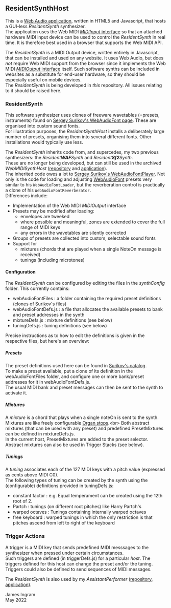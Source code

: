 ## ResidentSynthHost
This is a [Web Audio application](https://james-ingram-act-two.de/open-source/ResidentSynthHost/host.html), written in HTML5 and Javascript, that hosts a GUI-less _ResidentSynth_ synthesizer.<br />
The application uses the Web MIDI [_MIDIInput_ interface](https://www.w3.org/TR/webmidi/#midiinput-interface) so that an attached hardware MIDI input device can be used to control the _ResidentSynth_ in real time. It is therefore best used in a browser that supports the Web MIDI API.<br />

The _ResidentSynth_ is a MIDI Output device, written entirely in Javascript, that can be installed and used on any website. It uses Web Audio, but does _not_ require Web MIDI support from the browser since it implements the Web MIDI [_MIDIOutput_ interface](https://www.w3.org/TR/webmidi/#midioutput-interface) itself. Such software synths can be included in websites as a substitute for end-user hardware, so they should be especially useful on mobile devices.<br />
The _ResidentSynth_ is being developed in _this_ repository. All issues relating to it should be raised here.

### ResidentSynth
This software synthesizer uses clones of freeware wavetables (=presets, instruments) found on [Sergey Surikov's WebAudioFont page](https://surikov.github.io/webaudiofontdata/sound/). These are organised into custom sound fonts.<br />
For illustration purposes, the _ResidentSynthHost_ installs a deliberately large number of presets, organising them into several different fonts. Other installations would typically use less.<br />

The _ResidentSynth_ inherits code from, and supercedes, my two previous synthesizers: the _Resident**WAF**Synth_ and _Resident**Sf2**Synth_.<br />
These are no longer being developed, but can still be used in the archived _WebMIDISynthHost_ ([repository](https://github.com/notator/WebMIDISynthHost) and [application](https://james-ingram-act-two.de/open-source/WebMIDISynthHost/host.html)).<br />
The inherited code owes a lot to [Sergey Surikov's WebAudioFontPlayer](https://surikov.github.io/webaudiofont/npm/dist/WebAudioFontPlayer.js). Not only is the code for loading and adjusting [WebAudioFont](https://github.com/surikov/webaudiofont) presets very similar to his `WebAudioFontLoader`, but the reverberation control is practically a clone of his `WebAudioFontReverberator`.<br />
Differences include:
- Implementation of the Web MIDI _MIDIOutput_ interface
- Presets may be modified after loading:
  - envelopes are tweeked
  - where possible and meaningful, zones are extended to cover the full range of MIDI keys
  - any errors in the wavetables are silently corrected
- Groups of presets are collected into custom, selectable sound fonts 
- Support for
  - mixtures (chords that are played when a single NoteOn message is received)
  - tunings (including microtones)

#### Configuration
The _ResidentSynth_ can be configured by editing the files in the _synthConfig_ folder. This currently contains:<br />
- webAudioFontFiles : a folder containing the required preset definitions (clones of Surikov's files)
- webAudioFontDefs.js : a file that allocates the available presets to bank and preset addresses in the synth
- mixtureDefs.js : mixture definitions (see below)
- tuningDefs.js : tuning definitions (see below)

Precise instructions as to how to edit the definitions is given in the respective files, but here's an overview:
##### Presets
The preset definitions used here can be found in [Surikov's catalog](https://github.com/surikov/webaudiofont#catalog-of-instruments).<br />
To make a preset available, put a clone of its definition in the webAudioFontFiles folder, and configure one or more bank/preset addresses for it in webAudioFontDefs.js.<br />
The usual MIDI bank and preset messages can then be sent to the synth to activate it.
##### Mixtures
A _mixture_ is a chord that plays when a single noteOn is sent to the synth. Mixtures are like freely configurable [Organ stops](https://en.wikipedia.org/wiki/Mixture_(organ_stop)).<br>
Both abstract mixtures (that can be used with any preset) and predefined PresetMixtures can be defined in mixtureDefs.js.<br />
In the current host, PresetMixtures are added to the preset selector. Abstract mixtures can also be used in Trigger Stacks (see below).
##### Tunings
A _tuning_ associates each of the 127 MIDI keys with a pitch value (expressed as cents above MIDI C0).<br />
The following types of tuning can be created by the synth using the (configurable) definitions provided in tuningDefs.js: 
- constant factor : e.g. Equal temperament can be created using the 12th root of 2.
- Partch : tunings (on different root pitches) like Harry Partch's
- warped octaves : Tunings containing internally warped octaves
- free keyboard : warped tunings in which the only restriction is that pitches ascend from left to right of the keyboard

### Trigger Actions
A trigger is a MIDI key that sends predefined MIDI messsages to the synthesizer when pressed under certain circumstances.<br />
Such triggers are defined (in triggerDefs.js) for a particular _host_.
The triggers defined for this host can change the preset and/or the tuning. Triggers could also be defined to send sequences of MIDI messages.

The _ResidentSynth_ is also used by my _AssistantPerformer_ ([repository](https://github.com/notator/AssistantPerformer), [application](https://james-ingram-act-two.de/open-source/assistantPerformer/assistantPerformer.html)).

James Ingram<br />
May 2022<br />


